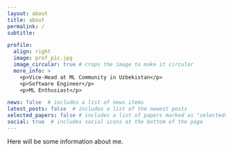 ```yaml
---
layout: about
title: about
permalink: /
subtitle: 

profile:
  align: right
  image: prof_pic.jpg
  image_circular: true # crops the image to make it circular
  more_info: >
    <p>Vice-Head at ML Community in Uzbekistan</p>
    <p>Software Engineer</p>
    <p>ML Enthusiast</p>

news: false  # includes a list of news items
latest_posts: false  # includes a list of the newest posts
selected_papers: false # includes a list of papers marked as "selected={true}"
social: true  # includes social icons at the bottom of the page
---
```


Here will be some information about me.